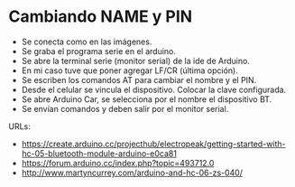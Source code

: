 # Cambiando NAME y PIN #

 * Se conecta como en las imágenes.
 * Se graba el programa serie en el arduino.
 * Se abre la terminal serie (monitor serial) de la ide de Arduino. 
 * En mi caso tuve que poner agregar LF/CR (última opción).
 * Se escriben los comandos AT para cambiar el nombre y el PIN.
 * Desde el celular se vincula el dispositivo. Colocar la clave configurada.
 * Se abre Arduino Car, se selecciona por el nombre el dispositivo BT.
 * Se envían comandos y deben salir por el monitor serial. 

URLs:
 * https://create.arduino.cc/projecthub/electropeak/getting-started-with-hc-05-bluetooth-module-arduino-e0ca81
 * https://forum.arduino.cc/index.php?topic=493712.0
 * http://www.martyncurrey.com/arduino-and-hc-06-zs-040/
